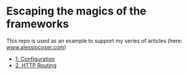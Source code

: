 # Escaping the magics of the frameworks

This repo is used as an example to support my series of articles (here: www.alessiocoser.com)
- [1. Configuration](http://www.alessiocoser.com/escaping-the-magic-of-the-frameworks-1-configuration/) 
- [2. HTTP Routing](http://www.alessiocoser.com/escaping-the-magic-of-the-frameworks-2-http-routing/)

